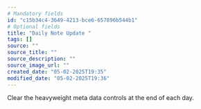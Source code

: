 ```yaml
---
# Mandatory fields
id: "c15b34c4-3649-4213-bce6-657896b544b1"
# Optional fields
title: "Daily Note Update "
tags: []
source: ""
source_title: ""
source_description: ""
source_image_url: ""
created_date: "05-02-2025T19:35"
modified_date: "05-02-2025T19:36"
---
```

Clear the heavyweight meta data controls at the end of each day. 